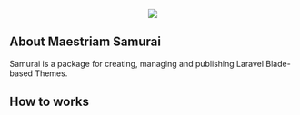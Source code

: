 <p align="center"><img src="https://laravel.com/assets/img/components/logo-laravel.svg"></p>


## About Maestriam Samurai

Samurai is a package for creating, managing and publishing Laravel Blade-based Themes.

## How to works

